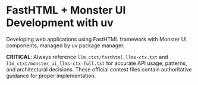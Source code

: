 # FastHTML + Monster UI Development with uv

Developing web applications using FastHTML framework with Monster UI components, managed by uv package manager.

**CRITICAL**: Always reference `llm_ctxt/fasthtml_llms-ctx.txt` and `llm_ctxt/monster_ui_llms-ctx-full.txt` for accurate API usage, patterns, and architectural decisions. These official context files contain authoritative guidance for proper implementation.